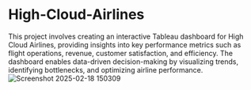 # High-Cloud-Airlines
This project involves creating an interactive Tableau dashboard for High Cloud Airlines, providing insights into key performance metrics such as flight operations, revenue, customer satisfaction, and efficiency. The dashboard enables data-driven decision-making by visualizing trends, identifying bottlenecks, and optimizing airline performance.
![Screenshot 2025-02-18 150309](https://github.com/user-attachments/assets/e4757919-29c5-4bb8-a05d-06e9a7844264)
